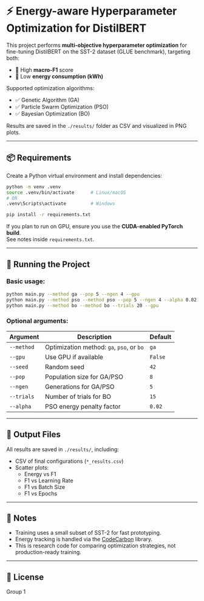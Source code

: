 # ⚡ Energy-aware Hyperparameter Optimization for DistilBERT

This project performs **multi-objective hyperparameter optimization** for fine-tuning DistilBERT on the SST-2 dataset (GLUE benchmark), targeting both:
- 🔹 High **macro-F1** score  
- 🔸 Low **energy consumption (kWh)**

Supported optimization algorithms:
- ✅ Genetic Algorithm (GA)
- ✅ Particle Swarm Optimization (PSO)
- ✅ Bayesian Optimization (BO)

Results are saved in the `./results/` folder as CSV and visualized in PNG plots.

---

## 📦 Requirements

Create a Python virtual environment and install dependencies:

```bash
python -m venv .venv
source .venv/bin/activate      # Linux/macOS
# OR
.venv\Scripts\activate         # Windows

pip install -r requirements.txt
```

If you plan to run on GPU, ensure you use the **CUDA-enabled PyTorch build**.  
See notes inside `requirements.txt`.

---

## 🚀 Running the Project

### Basic usage:

```bash
python main.py --method ga --pop 5 --ngen 4 --gpu
python main.py --method pso --method pso --pop 5 --ngen 4 --alpha 0.02 --gpu
python main.py --method bo --method bo --trials 20 --gpu
```

### Optional arguments:

| Argument      | Description                                  | Default |
|---------------|----------------------------------------------|---------|
| `--method`    | Optimization method: `ga`, `pso`, or `bo`    | `ga`    |
| `--gpu`       | Use GPU if available                         | `False` |
| `--seed`      | Random seed                                  | `42`    |
| `--pop`       | Population size for GA/PSO                   | `8`     |
| `--ngen`      | Generations for GA/PSO                       | `5`     |
| `--trials`    | Number of trials for BO                      | `15`    |
| `--alpha`     | PSO energy penalty factor                    | `0.02`  |

---

## 📂 Output Files

All results are saved in `./results/`, including:
- CSV of final configurations (`*_results.csv`)
- Scatter plots:
  - Energy vs F1
  - F1 vs Learning Rate
  - F1 vs Batch Size
  - F1 vs Epochs

---

## 🔧 Notes

- Training uses a small subset of SST-2 for fast prototyping.
- Energy tracking is handled via the [CodeCarbon](https://mlco2.github.io/codecarbon/) library.
- This is research code for comparing optimization strategies, not production-ready training.

---

## 📜 License

Group 1
